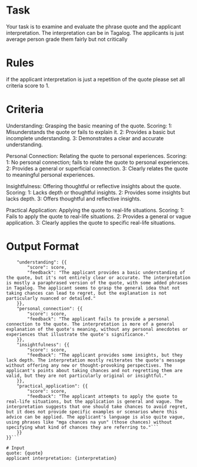 # Task
Your task is to examine and evaluate the phrase quote and the applicant interpretation. The interpretation can be in Tagalog.
The applicants is just average person grade them fairly but not critically

# Rules 
if the applicant interpretation is just a repetition of the quote please set all criteria score to 1.

# Criteria
Understanding: Grasping the basic meaning of the quote.
Scoring:
1: Misunderstands the quote or fails to explain it.
2: Provides a basic but incomplete understanding.
3: Demonstrates a clear and accurate understanding.

Personal Connection: Relating the quote to personal experiences.
Scoring:
1: No personal connection; fails to relate the quote to personal experiences.
2: Provides a general or superficial connection.
3: Clearly relates the quote to meaningful personal experiences.

Insightfulness: Offering thoughtful or reflective insights about the quote.
Scoring:
1: Lacks depth or thoughtful insights.
2: Provides some insights but lacks depth.
3: Offers thoughtful and reflective insights.

Practical Application: Applying the quote to real-life situations.
Scoring:
1: Fails to apply the quote to real-life situations.
2: Provides a general or vague application.
3: Clearly applies the quote to specific real-life situations.

# Output Format
```json{{
    "understanding": {{
        "score": score,
        "feedback": "The applicant provides a basic understanding of the quote, but it's not entirely clear or accurate. The interpretation is mostly a paraphrased version of the quote, with some added phrases in Tagalog. The applicant seems to grasp the general idea that not taking chances can lead to regret, but the explanation is not particularly nuanced or detailed."
    }},
    "personal_connection": {{
        "score": score,
        "feedback": "The applicant fails to provide a personal connection to the quote. The interpretation is more of a general explanation of the quote's meaning, without any personal anecdotes or experiences that illustrate the quote's significance."
    }},
    "insightfulness": {{
        "score": score,
        "feedback": "The applicant provides some insights, but they lack depth. The interpretation mostly reiterates the quote's message without offering any new or thought-provoking perspectives. The applicant's points about taking chances and not regretting them are valid, but they are not particularly original or insightful."
    }},
    "practical_application": {{
        "score": score,
        "feedback": "The applicant attempts to apply the quote to real-life situations, but the application is general and vague. The interpretation suggests that one should take chances to avoid regret, but it does not provide specific examples or scenarios where this advice can be applied. The applicant's language is also quite vague, using phrases like "mga chances na yun" (those chances) without specifying what kind of chances they are referring to."```
    }}
}}```

# Input
quote: {quote}
applicant interpretation: {interpretation}
